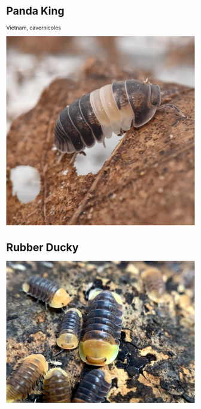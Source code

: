 # Panda King

Vietnam, cavernicoles

![cloporte_img](Cubaris-spec-Panda-King.jpg)

# Rubber Ducky

![cloporte_img2](8eacdd_7c2fe186044e4e78bc5da1b8f6c5a746~mv2.jpg)
